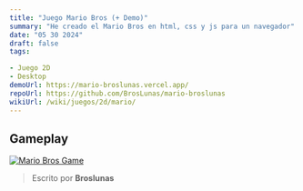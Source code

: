 ```yaml
---
title: "Juego Mario Bros (+ Demo)"
summary: "He creado el Mario Bros en html, css y js para un navegador"
date: "05 30 2024"
draft: false
tags:

- Juego 2D
- Desktop
demoUrl: https://mario-broslunas.vercel.app/
repoUrl: https://github.com/BrosLunas/mario-broslunas
wikiUrl: /wiki/juegos/2d/mario/
---
```


## Gameplay
[![Mario Bros Game](/img/games/mario.png)](/video/gameplay/mario.mp4)

> Escrito por **Broslunas**
